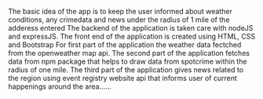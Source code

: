 The basic idea of the app is to keep the user informed about weather conditions, any crimedata and news under the radius of 1 mile of the adderess entered
The backend of the application is taken care with nodeJS and expressJS. The front end of the application is created using HTML, CSS and Bootstrap
For first part of the application the weather data fectched from the openweather map api. The second part of the application fetches data from npm package that helps to draw data from spotcrime within the radius of one mile. The third part of the application gives news related to the region using event registry website api that informs user of current happenings around the area......
